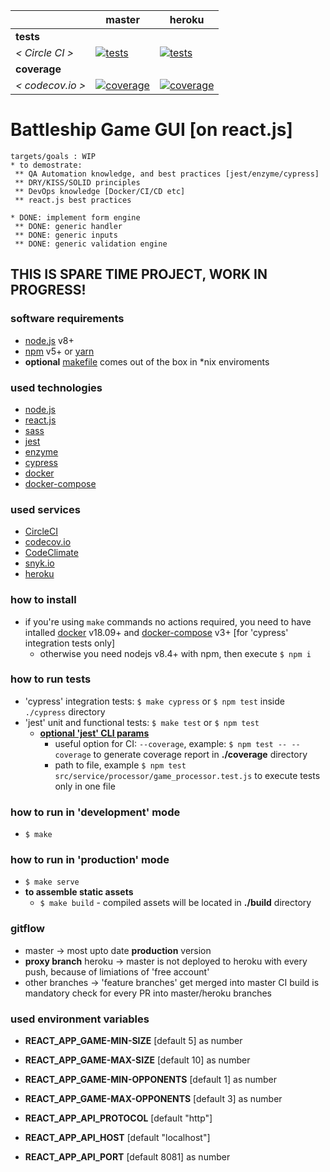 [ci.tests-master-badge]: https://circleci.com/gh/eugene-matvejev/battleship-game-gui-react-js/tree/master.svg?style=svg
[ci.tests-master]: https://circleci.com/gh/eugene-matvejev/battleship-game-gui-react-js/tree/master
[ci.coverage-master-badge]: https://codecov.io/gh/eugene-matvejev/battleship-game-gui-react-js/branch/master/graph/badge.svg
[ci.coverage-master]: https://codecov.io/gh/eugene-matvejev/battleship-game-gui-react-js/branch/master

[ci.tests-heroku-badge]: https://circleci.com/gh/eugene-matvejev/battleship-game-gui-react-js/tree/heroku.svg?style=svg
[ci.tests-heroku]: https://circleci.com/gh/eugene-matvejev/battleship-game-gui-react-js/tree/heroku
[ci.coverage-heroku-badge]: https://codecov.io/gh/eugene-matvejev/battleship-game-gui-react-js/branch/heroku/graph/badge.svg
[ci.coverage-heroku]: https://codecov.io/gh/eugene-matvejev/battleship-game-gui-react-js/branch/heroku

|                  | master                                                        | heroku
|---               |---                                                            |---
| __tests__        |
| _< Circle CI >_  | [![tests][ci.tests-master-badge]][ci.tests-master]            | [![tests][ci.tests-heroku-badge]][ci.tests-heroku]
| __coverage__     |
| _< codecov.io >_ | [![coverage][ci.coverage-master-badge]]([ci.coverage-master]) | [![coverage][ci.coverage-heroku-badge]][ci.coverage-heroku]

# Battleship Game GUI [on react.js]

```
targets/goals : WIP
* to demostrate:
 ** QA Automation knowledge, and best practices [jest/enzyme/cypress]
 ** DRY/KISS/SOLID principles
 ** DevOps knowledge [Docker/CI/CD etc]
 ** react.js best practices

* DONE: implement form engine
 ** DONE: generic handler
 ** DONE: generic inputs
 ** DONE: generic validation engine
```

## THIS IS SPARE TIME PROJECT, WORK IN PROGRESS!

### software requirements

* [node.js](https://nodejs.org/) v8+
* [npm](https://www.npmjs.com/) v5+ or [yarn](https://yarnpkg.com/)
* __optional__ [makefile](https://en.wikipedia.org/wiki/Makefile) comes out of the box in *nix enviroments

### used technologies

* [node.js](https://nodejs.org/)
* [react.js](https://reactjs.org/)
* [sass](https://sass-lang.com/)
* [jest](https://facebook.github.io/jest/)
* [enzyme](http://airbnb.io/enzyme/)
* [cypress](https://www.cypress.io/)
* [docker](https://www.docker.com/)
* [docker-compose](https://docs.docker.com/compose/)

### used services

* [CircleCI](https://circleci.com/dashboard)
* [codecov.io](https://codecov.io/)
* [CodeClimate](https://codeclimate.com/)
* [snyk.io](https://snyk.io/)
* [heroku](https://www.heroku.com/)

### how to install

* if you're using `make` commands no actions required, you need to have intalled [docker](https://docs.docker.com/install/) v18.09+ and [docker-compose](https://docs.docker.com/compose/install/) v3+ [for 'cypress' integration tests only]
  * otherwise you need nodejs v8.4+ with npm, then execute `$ npm i`

### how to run tests

* 'cypress' integration tests: `$ make cypress` or `$ npm test` inside `./cypress` directory
* 'jest' unit and functional tests: `$ make test` or `$ npm test`
  * __[optional 'jest' CLI params](https://facebook.github.io/jest/docs/en/cli.html)__
    * useful option for CI: `--coverage`, example: `$ npm test -- --coverage` to generate coverage report in __./coverage__ directory
    * path to file, example `$ npm test src/service/processor/game_processor.test.js` to execute tests only in one file

### how to run in 'development' mode

* `$ make`

### how to run in 'production' mode

* `$ make serve`
* __to assemble static assets__
  * `$ make build` - compiled assets will be located in __./build__ directory

### gitflow

* master -> most upto date __production__ version
* __proxy branch__ heroku -> master is not deployed to heroku with every push, because of limiations of 'free account'
* other branches -> 'feature branches' get merged into master
CI build is mandatory check for every PR into master/heroku branches

### used environment variables

* **REACT_APP_GAME-MIN-SIZE** [default 5] as number
* **REACT_APP_GAME-MAX-SIZE** [default 10] as number
* **REACT_APP_GAME-MIN-OPPONENTS** [default 1] as number
* **REACT_APP_GAME-MAX-OPPONENTS** [default 3] as number

* **REACT_APP_API_PROTOCOL** [default "http"]
* **REACT_APP_API_HOST** [default "localhost"]
* **REACT_APP_API_PORT** [default 8081] as number
